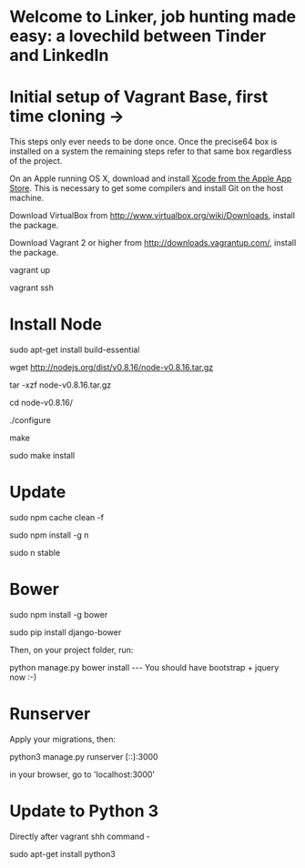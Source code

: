# Welcome to Linker, job hunting made easy: a lovechild between Tinder and LinkedIn

# Initial setup of Vagrant Base, first time cloning ->
This steps only ever needs to be done once. Once the precise64 box is installed on a system the remaining steps refer to that same box regardless of the project.

On an Apple running OS X, download and install [Xcode from the Apple App Store](https://itunes.apple.com/us/app/xcode/id497799835?ls=1&mt=12). This is necessary to get some compilers and install Git on the host machine.

Download VirtualBox from http://www.virtualbox.org/wiki/Downloads, install the package.

Download Vagrant 2 or higher from http://downloads.vagrantup.com/, install the package.

vagrant up

vagrant ssh


# Install Node
sudo apt-get install build-essential

wget http://nodejs.org/dist/v0.8.16/node-v0.8.16.tar.gz

tar -xzf node-v0.8.16.tar.gz

cd node-v0.8.16/

./configure

make

sudo make install

# Update
sudo npm cache clean -f

sudo npm install -g n

sudo n stable

# Bower
sudo npm install -g bower

sudo pip install django-bower

Then, on your project folder, run:

python manage.py bower install   --- You should have bootstrap + jquery now :-)

# Runserver
Apply your migrations, then:

python3 manage.py runserver [::]:3000

in your browser, go to 'localhost:3000'

# Update to Python 3
Directly after vagrant shh command -

sudo apt-get install python3